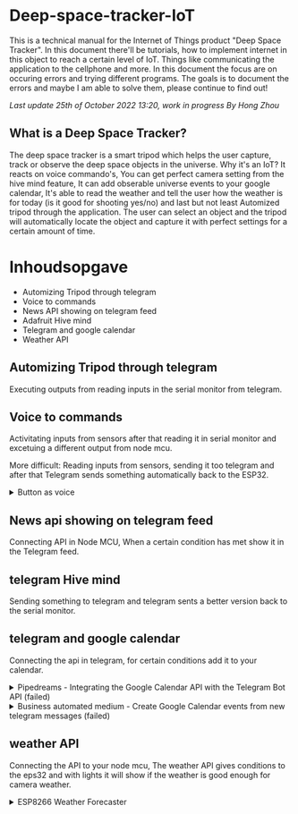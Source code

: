 # Deep-space-tracker-IoT
This is a technical manual for the Internet of Things product "Deep Space Tracker". In this document there'll be tutorials, how to implement internet in this object to reach a certain level of IoT. Things like communicating the application to the cellphone and more. In this document the focus are on occuring errors and trying different programs. The goals is to document the errors and maybe I am able to solve them, please continue to find out!

*Last update 25th of October 2022 13:20, work in progress*
*By Hong Zhou*

## What is a Deep Space Tracker?
The deep space tracker is a smart tripod which helps the user capture, track or observe the deep space objects in the universe. Why it's an IoT? It reacts on voice commando's, You can get perfect camera setting from the hive mind feature, It can add obserable universe events to your google calendar, It's able to read the weather and tell the user how the weather is for today (is it good for shooting yes/no) and last but not least Automized tripod through the application. The user can select an object and the tripod will automatically locate the object and capture it with perfect settings for a certain amount of time.

# Inhoudsopgave
- Automizing Tripod through telegram
- Voice to commands
- News API showing on telegram feed
- Adafruit Hive mind
- Telegram and google calendar
- Weather API

## Automizing Tripod through telegram
Executing outputs from reading inputs in the serial monitor from telegram.

## Voice to commands 
Activitating inputs from sensors after that reading it in serial monitor and excetuing a different output from node mcu.

More difficult: Reading inputs from sensors, sending it too telegram and after that Telegram sends something automatically back to the ESP32.

<details>
  <summary> Button as voice </summary>
  
</details>

## News api showing on telegram feed
Connecting API in Node MCU, When a certain condition has met show it in the Telegram feed.


## telegram Hive mind
Sending something to telegram and telegram sents a better version back to the serial monitor.


## telegram and google calendar
Connecting the api in telegram, for certain conditions add it to your calendar.

<details>
  <summary>Pipedreams - Integrating the Google Calendar API with the Telegram Bot API (failed)</summary>
  
  ### Integrating the Google Calendar API with the Telegram Bot API
  1.  Click on [Pipedream](https://pipedream.com/apps/google-calendar/integrations/telegram-bot-api) for popular ways to connect google calendar and Telegram bot.
  2. Select Create Trigger > New messages update (instant)
  3. follow the instructions on creating a new Telegram bot
  
  ![Telegram_BotFather](https://user-images.githubusercontent.com/70894669/197772306-53215806-586d-4365-913a-bbbf970b44a8.gif)

  4. After generating your bot you'll gain acces to your bot token, place the token in the input form.
<img width="688" alt="Schermafbeelding 2022-10-25 om 14 34 51" src="https://user-images.githubusercontent.com/70894669/197774246-b68ce2ec-db14-48e3-b66a-15d86b3be0bb.png">

  5. type "/start" in your bot chat, after that you'll see a instant notification on your pipedreams window:
  <img width="778" alt="Schermafbeelding 2022-10-25 om 14 41 53" src="https://user-images.githubusercontent.com/70894669/197775754-d0d5a096-ea4f-4d49-b52e-be7eb3f56faf.png">

  6. Press on the "plus" button and add a step
  7. Search voor Google calendar and look for the "update event" action.
  8. Fill in your your own gmail.
  9. I made a new account on google to be an imposter for deep space tracker company.
  10. Made some appointments from for the calendar
  11. filled in the information
  <img width="725" alt="Schermafbeelding 2022-10-25 om 15 17 27" src="https://user-images.githubusercontent.com/70894669/197783487-f0e9bc4f-7faa-45a4-a11a-62fe38264d0d.png">
  12. got an error:
  <img width="1043" alt="Schermafbeelding 2022-10-25 om 15 16 01" src="https://user-images.githubusercontent.com/70894669/197783212-82a901fa-803e-4fd3-af52-c17b9a06360b.png">
  13. Not continuing on this programm, on to the next programm. I couldn't understand what went wrong. Couldn't find anything helpful on google..
<img width="695" alt="Schermafbeelding 2022-10-25 om 15 18 21" src="https://user-images.githubusercontent.com/70894669/197783700-495d4803-a7e6-425c-a855-a946b8ed90ad.png">
</details>

<details>
  <summary>Business automated medium - Create Google Calendar events from new telegram messages (failed)</summary>
  
### Create Google Calendar Events From New Telegram Messages
>[source](https://business-automated.medium.com/create-google-calendar-events-from-new-telegram-messages-4f5930f224aa)
  
1. Follow the instructions described at the [source](https://business-automated.medium.com/create-google-calendar-events-from-new-telegram-messages-4f5930f224aa)
2. An error occured it wouldn't connect and it's not giving me any feedback or what so ever.
<img width="1301" alt="Schermafbeelding 2022-10-25 om 15 32 22" src="https://user-images.githubusercontent.com/70894669/197787686-15bfcb16-a106-41c1-a1dd-49a92accd6e6.png">
3. After filling out the information: 
 <img width="443" alt="Schermafbeelding 2022-10-25 om 15 35 19" src="https://user-images.githubusercontent.com/70894669/197788165-9c31cd8c-b204-4a90-be81-5ac365241d79.png">
 <img width="1301" alt="Schermafbeelding 2022-10-25 om 15 32 22" src="https://user-images.githubusercontent.com/70894669/197788202-0b9df2cd-f636-46d8-9ceb-c5468cea0337.png">
It would stay on this screen for a long time so it seems like it's not working properly.
  
4. After that I tried deleting the inputs 'Full Moon', '25.10.2022', '26.10.2022' and it couldn't read the parameters:
<img width="803" alt="Schermafbeelding 2022-10-25 om 15 36 24" src="https://user-images.githubusercontent.com/70894669/197788533-6d1d3148-6823-467e-97ca-a2825c59216b.png">

So I stopped with this method and went on.

</details>

## weather API
Connecting the API to your node mcu, The weather API gives conditions to the eps32 and with lights it will show if the weather is good enough for camera weather.

<details>
  <summary>ESP8266 Weather Forecaster</summary>

### Esp8266 Weather Forecaster
>[Source](https://randomnerdtutorials.com/esp8266-weather-forecaster/)
In this tutorial we'll use Open weather map API to generate lights on our leds. The goal is to eventually send the output back to Telegram.

#### Required parts
- [ESP8266](https://makeradvisor.com/tools/esp8266-esp-12e-nodemcu-wi-fi-development-board/)
- [4x LEDs](https://makeradvisor.com/tools/3mm-5mm-leds-kit-storage-box/)
- [4x Resistors](https://makeradvisor.com/tools/resistors-kits/)
- [Breadboard](https://makeradvisor.com/tools/mb-102-solderless-breadboard-830-points/)
- [Jumper wires](https://makeradvisor.com/tools/jumper-wires-kit-120-pieces/)
- [Adafruit LED](https://www.adafruit.com/product/1138?length=2)
  
1. Follow the steps at the [Source](https://randomnerdtutorials.com/esp8266-weather-forecaster/) Document. 
2. After completing the steps above, we're now going to install Arduino Json Library. follow these [steps](https://randomnerdtutorials.com/esp8266-weather-forecaster/#:~:text=Installing%20the%20ArduinoJson%20library)

>Error After uploading a The code on my board I get the following error

<img width="1613" alt="Schermafbeelding 2022-10-26 om 12 08 17" src="https://user-images.githubusercontent.com/70894669/198000265-df900776-7880-41e4-9c4f-01b06f747fd9.png">

• Apparantly my ArduinoJson version need to be updated, download this [file](https://github.com/bblanchon/ArduinoJson/archive/v5.13.5.zip) unpack your file rename it to: 'ArduinoJson' and overwrite every other version. After that make it a .zip file and include it in your Arduino library again, re-open your Arduino-Ide and the upload should be good now.


<img width="758" alt="Schermafbeelding 2022-10-26 om 12 24 06" src="https://user-images.githubusercontent.com/70894669/198002646-6271905c-4d0c-450d-8631-0c65ce6b444d.png">
• jsonBuffer still has a problem, I have installed the newest version but I can't fix the problem. jsonBuffer is a ArduinoJson version 5.0 class, it doesn't work on ArduinoJson version 6.0 - 6.19.3. 
After uninstalling the newer version (6.0+) and installing the .zip file the error has been fixed!

3. Now the code works withouth any problems it's time to combine the settings with a Adafruit led strip because I don't have the smaller lights.

4. Follow these steps: (How to command Individual LEDS within an RGB led strip using neopixel library)[https://www.sensingthecity.com/tutorial-how-to-command-individual-leds-within-an-rgb-led-strip-using-neopixel-library/)
  
<details>
  <summary> The code of commanding the individual LEDs </summary>
  
```
  /*
 * This tutorial is part of the course CPLN 571 - Sensing the City, at the University of Pennsylvania, taught by Dr. Allison Lassiter. It is also a part
 * of the final project of the class. It is based on the NeoPixel Library by AdaFruit.
 * 
 * In order to run this tutorial, you will need to install the AdaFruit NeoPixel library.
 */

#include <Adafruit_NeoPixel.h> // include the Neopixel Library in this Sketch

#define PIN 6 // This is the Arduino Pin controlling the LEDstrip.

#define NUMPIXELS 60 // Here, you are informing how many LEDs you have on your strip.
                     // You can also control only a part of the existing LEDs, if you wish.
                     // This strip has 60 LEDs, so I am informing this number.

/* 
 *  Remember that I keep annoying you whith capital IMPORTANT warnings? This next line is where it really matters.
 */

Adafruit_NeoPixel pixels = Adafruit_NeoPixel(NUMPIXELS, PIN, NEO_GRBW + NEO_KHZ800); // Here, you are specifying your strip,
                                                                                     // Let's go over the details:

/*
 * The command Adafruit_NeoPixel pixels assigns (inside the parenthesis, separated by commas (,)):
 * 1) the number of pixels you control, We have created the variable NUMPIXELS, so we can change this number more easily according to our need
 * 2) the PIN on the Arduino Board that sends the signal. In this case, we use PIN 06, as declared globally above
 * 3) The Type of LED flag. In this case, we have a RGB White LED, with 800Khz bitstream. You can check this out on the datasheet we linked above.
 * 
 * Please notice that your LEDs won't work if you do not get this line right. So, here are some tips for more recent fixtures:
 * 
 * NEO_KHZ800 will be common in most NeoPixel products with WS2812 LEDs. If you check the datasheet, of your strip, it should be under
 * data speed, or something similar.
 * NEO_KHZ400 will be preent in WS2811 LEDs. Again, check the datasheet to be sure.
 * 
 * NEO_GRB will be common in NeoPixel products
 * NEO_RGB will be common in Flora Pixel products.
 * 
 * REMEMBER, if yor LED is a RGB White, you have to add a W at the end of this code, so they will be either NEO_RGBW or NEO_GRBW 
 */

/*
 * OK, now let's start controlling the leds. The strip I am using has 60 LEDs. I want to control it in 6 groups of 10 LEDs, to make my life easier.
 * So, let's define the following arrays:
 */

int PXL1[] = {0,1,2,3,4,5,6,7,8,9}; // array controlling the first 10 LEDs. Please notice the "LED 0" is the first one, not "LED 1"
int PXL2[] = {10,11,12,13,14,15,16,17,18,19};
int PXL3[] = {20,21,22,23,24,25,26,27,28,29};
int PXL4[] = {30,31,32,33,34,35,36,37,38,39};
int PXL5[] = {40,41,42,43,44,45,46,47,48,49};
int PXL6[] = {50,51,52,53,54,55,56,57,58,59};

int delayval = 50; // Here we set a delaytime

void setup() {

  pixels.begin(); // This initializes the NeoPixel library.
}

void loop() {

  for(int i=0;i<10;i++){ // Since each array has 10 LEDs, we are going to turn them sequentially on using this index.

/*
 * Notice that the lines below are just setting up the color of each pixel. This is not yet the command to turn them on. The 
 * pixels.setPixelColor command is a very easy way to define the color of each pixel. The syntax is:
 * pixels.setPixelColor(x, pixels.Color(R,G,B)), where:
 * x = the pixel you want to define a color for. In this example, we are using the arrays we created for the 6 control groups, hence the PXL1[i] input.
 * R,G,B = the values of red, green, and blue on a RGB scale.
 */

pixels.setPixelColor(PXL1[i], pixels.Color(139,0,139)); // array number 1 is magenta
pixels.setPixelColor(PXL2[i], pixels.Color(255,255,0)); // array number 2 is yellow
pixels.setPixelColor(PXL3[i], pixels.Color(255,255,255)); // array number 3 is white
pixels.setPixelColor(PXL4[i], pixels.Color(0,255,0)); // array number 4 is green
pixels.setPixelColor(PXL5[i], pixels.Color(0,0,255)); // array number 5 is blue
pixels.setPixelColor(PXL6[i], pixels.Color(255,0,0)); // array number 6 is red

pixels.show(); // Okay, we have informed which colors we want. Now, it is time to flip the switch and let the magic happen. The pixels.show() command does that

delay(delayval); // Let's add a little delay here. So we can appreciate more the dynamic lighting we can do with this simple and cheap components.
}

    for(int i=10;i>-1;i--){  // Now, we are going to turn them off sequentially, so we can create a pulsing dynamic for each group

pixels.setPixelColor(PXL1[i], pixels.Color(0,0,0)); // The 0,0,0 values means that nothing is being turned on. So we repeat it for all groups.
pixels.setPixelColor(PXL2[i], pixels.Color(0,0,0));
pixels.setPixelColor(PXL3[i], pixels.Color(0,0,0));
pixels.setPixelColor(PXL4[i], pixels.Color(0,0,0));
pixels.setPixelColor(PXL5[i], pixels.Color(0,0,0));
pixels.setPixelColor(PXL6[i], pixels.Color(0,0,0));

pixels.show(); // Again, we have only defined the colors above, remember we must instruct the Arduino to show what we came up with.

delay(delayval); // Another delay, to make the presentation consistent.

/*
 * You are done. Upload the code and see if you like it.
 */

}

}
```
  
  </details>

5. First I changed the code to see if it's working and if changing it to the right amount of LEDs.

<details>
  <summary> Open for the code </summary>
  
  ```
  /*
 * This tutorial is part of the course CPLN 571 - Sensing the City, at the University of Pennsylvania, taught by Dr. Allison Lassiter. It is also a part
 * of the final project of the class. It is based on the NeoPixel Library by AdaFruit.
 * 
 * In order to run this tutorial, you will need to install the AdaFruit NeoPixel library.
 */

#include <Adafruit_NeoPixel.h> // include the Neopixel Library in this Sketch

#define PIN D5 // This is the Arduino Pin controlling the LEDstrip.

#define NUMPIXELS 14 // Here, you are informing how many LEDs you have on your strip.
                     // You can also control only a part of the existing LEDs, if you wish.
                     // This strip has 60 LEDs, so I am informing this number.

/* 
 *  Remember that I keep annoying you whith capital IMPORTANT warnings? This next line is where it really matters.
 */

Adafruit_NeoPixel pixels = Adafruit_NeoPixel(NUMPIXELS, PIN, NEO_GRBW + NEO_KHZ400); // Here, you are specifying your strip,
                                                                                     // Let's go over the details:

/*
 * The command Adafruit_NeoPixel pixels assigns (inside the parenthesis, separated by commas (,)):
 * 1) the number of pixels you control, We have created the variable NUMPIXELS, so we can change this number more easily according to our need
 * 2) the PIN on the Arduino Board that sends the signal. In this case, we use PIN 06, as declared globally above
 * 3) The Type of LED flag. In this case, we have a RGB White LED, with 800Khz bitstream. You can check this out on the datasheet we linked above.
 * 
 * Please notice that your LEDs won't work if you do not get this line right. So, here are some tips for more recent fixtures:
 * 
 * NEO_KHZ800 will be common in most NeoPixel products with WS2812 LEDs. If you check the datasheet, of your strip, it should be under
 * data speed, or something similar.
 * NEO_KHZ400 will be preent in WS2811 LEDs. Again, check the datasheet to be sure.
 * 
 * NEO_GRB will be common in NeoPixel products
 * NEO_RGB will be common in Flora Pixel products.
 * 
 * REMEMBER, if yor LED is a RGB White, you have to add a W at the end of this code, so they will be either NEO_RGBW or NEO_GRBW 
 */

/*
 * OK, now let's start controlling the leds. The strip I am using has 60 LEDs. I want to control it in 6 groups of 10 LEDs, to make my life easier.
 * So, let's define the following arrays:
 */

int PXL1[] = {0,1,2,3,4,5,6,7,8,9}; // array controlling the first 10 LEDs. Please notice the "LED 0" is the first one, not "LED 1"
int PXL2[] = {10,11,12,13};

int delayval = 50; // Here we set a delaytime

void setup() {

  pixels.begin(); // This initializes the NeoPixel library.
}

void loop() {

  for(int i=0;i<1;i++){ // Since each array has 10 LEDs, we are going to turn them sequentially on using this index.

/*
 * Notice that the lines below are just setting up the color of each pixel. This is not yet the command to turn them on. The 
 * pixels.setPixelColor command is a very easy way to define the color of each pixel. The syntax is:
 * pixels.setPixelColor(x, pixels.Color(R,G,B)), where:
 * x = the pixel you want to define a color for. In this example, we are using the arrays we created for the 6 control groups, hence the PXL1[i] input.
 * R,G,B = the values of red, green, and blue on a RGB scale.
 */

pixels.setPixelColor(PXL1[i], pixels.Color(139,0,139)); // array number 1 is magenta
pixels.setPixelColor(PXL2[i], pixels.Color(255,255,0)); // array number 2 is yellow

pixels.show(); // Okay, we have informed which colors we want. Now, it is time to flip the switch and let the magic happen. The pixels.show() command does that

delay(delayval); // Let's add a little delay here. So we can appreciate more the dynamic lighting we can do with this simple and cheap components.
}

    for(int i=1;i>-1;i--){  // Now, we are going to turn them off sequentially, so we can create a pulsing dynamic for each group

pixels.setPixelColor(PXL1[i], pixels.Color(0,0,0)); // The 0,0,0 values means that nothing is being turned on. So we repeat it for all groups.
pixels.setPixelColor(PXL2[i], pixels.Color(0,0,0));

pixels.show(); // Again, we have only defined the colors above, remember we must instruct the Arduino to show what we came up with.

delay(delayval); // Another delay, to make the presentation consistent.

/*
 * You are done. Upload the code and see if you like it.
 */

}

}

```
</details>
    

6. Now the code is flicking it's first and last Led. Time to change some settings. The reason why it was flicking was because I changed the 10 in 1 in this code ` for(int i=1;i>-10;i--){ ` .
  
7. Now I reïntegrated it and it works like normal changing the light every 800 ticks.
  
  
<details>
    <summary> Code renewd </summary>
  
    
```
  
    /*
 * This tutorial is part of the course CPLN 571 - Sensing the City, at the University of Pennsylvania, taught by Dr. Allison Lassiter. It is also a part
 * of the final project of the class. It is based on the NeoPixel Library by AdaFruit.
 * 
 * In order to run this tutorial, you will need to install the AdaFruit NeoPixel library.
 */

#include <Adafruit_NeoPixel.h> // include the Neopixel Library in this Sketch

#define PIN D5 // This is the Arduino Pin controlling the LEDstrip.

#define NUMPIXELS 14 // Here, you are informing how many LEDs you have on your strip.
                     // You can also control only a part of the existing LEDs, if you wish.
                     // This strip has 60 LEDs, so I am informing this number.

/* 
 *  Remember that I keep annoying you whith capital IMPORTANT warnings? This next line is where it really matters.
 */

Adafruit_NeoPixel pixels = Adafruit_NeoPixel(NUMPIXELS, PIN, NEO_GRBW + NEO_KHZ400); // Here, you are specifying your strip,
                                                                                     // Let's go over the details:

/*
 * The command Adafruit_NeoPixel pixels assigns (inside the parenthesis, separated by commas (,)):
 * 1) the number of pixels you control, We have created the variable NUMPIXELS, so we can change this number more easily according to our need
 * 2) the PIN on the Arduino Board that sends the signal. In this case, we use PIN 06, as declared globally above
 * 3) The Type of LED flag. In this case, we have a RGB White LED, with 800Khz bitstream. You can check this out on the datasheet we linked above.
 * 
 * Please notice that your LEDs won't work if you do not get this line right. So, here are some tips for more recent fixtures:
 * 
 * NEO_KHZ800 will be common in most NeoPixel products with WS2812 LEDs. If you check the datasheet, of your strip, it should be under
 * data speed, or something similar.
 * NEO_KHZ400 will be preent in WS2811 LEDs. Again, check the datasheet to be sure.
 * 
 * NEO_GRB will be common in NeoPixel products
 * NEO_RGB will be common in Flora Pixel products.
 * 
 * REMEMBER, if yor LED is a RGB White, you have to add a W at the end of this code, so they will be either NEO_RGBW or NEO_GRBW 
 */

/*
 * OK, now let's start controlling the leds. The strip I am using has 60 LEDs. I want to control it in 6 groups of 10 LEDs, to make my life easier.
 * So, let's define the following arrays:
 */

int PXL1[] = {0,1,2,3,4,5,6,7,8,9}; // array controlling the first 10 LEDs. Please notice the "LED 0" is the first one, not "LED 1"
int PXL2[] = {10,11,12,13};

int delayval = 800; // Here we set a delaytime

void setup() {

  pixels.begin(); // This initializes the NeoPixel library.
}

void loop() {

  for(int i=0;i<10;i++){ // Since each array has 10 LEDs, we are going to turn them sequentially on using this index.

/*
 * Notice that the lines below are just setting up the color of each pixel. This is not yet the command to turn them on. The 
 * pixels.setPixelColor command is a very easy way to define the color of each pixel. The syntax is:
 * pixels.setPixelColor(x, pixels.Color(R,G,B)), where:
 * x = the pixel you want to define a color for. In this example, we are using the arrays we created for the 6 control groups, hence the PXL1[i] input.
 * R,G,B = the values of red, green, and blue on a RGB scale.
 */

pixels.setPixelColor(PXL1[i], pixels.Color(139,0,139)); // array number 1 is magenta
pixels.setPixelColor(PXL2[i], pixels.Color(255,255,0)); // array number 2 is yellow

pixels.show(); // Okay, we have informed which colors we want. Now, it is time to flip the switch and let the magic happen. The pixels.show() command does that

delay(delayval); // Let's add a little delay here. So we can appreciate more the dynamic lighting we can do with this simple and cheap components.
}

    for(int i=1;i>-10;i--){  // Now, we are going to turn them off sequentially, so we can create a pulsing dynamic for each group

pixels.setPixelColor(PXL1[i], pixels.Color(0,0,0)); // The 0,0,0 values means that nothing is being turned on. So we repeat it for all groups.
pixels.setPixelColor(PXL2[i], pixels.Color(0,0,0));

pixels.show(); // Again, we have only defined the colors above, remember we must instruct the Arduino to show what we came up with.

delay(delayval); // Another delay, to make the presentation consistent.

/*
 * You are done. Upload the code and see if you like it.
 */

}

}
    
```
    
</details>
    
It should now look something like this:
![IMG_0762](https://user-images.githubusercontent.com/70894669/198155080-096b8caf-366e-4a1d-a046-8c6e4c1c6f07.png)
    
8. We're going to change the code: `pixels.setPixelColor(PXL1[i], pixels.Color(139,0,139)); // array number 1 is magenta
pixels.setPixelColor(PXL2[i], pixels.Color(255,255,0)); // array number 2 is yellow `
                         
into ` pixels.setPixelColor(PXL1[1], pixels.Color(139,0,139)); // array number 1 is magenta
pixels.setPixelColor(PXL1[2], pixels.Color(255,255,0)); // array number 2 is yellow
pixels.setPixelColor(PXL1[3], pixels.Color(139,0,139)); // array number 1 is magenta
pixels.setPixelColor(PXL1[4], pixels.Color(255,255,0)); // array number 2 is yellow `.

Now select the color of your wish and change the value's `(000,0,000)`. You can select the colors of the tutorial earlier.
- Blue for **Rain**. `(0,0,255)`
- Green for **Clear Sky**. `(0,255,0)`
- White for **Snow**. `(255,255,255)`
- Yellow for **Hail**. `(255,255,0)`
    
The for loop should be looking like this:
    
<details>
    <summary> Open for the void loop </summary>
    
```
void loop() {

  for(int i=0;i<4;i++){ // Since each array has 10 LEDs, we are going to turn them sequentially on using this index.

/*
 * Notice that the lines below are just setting up the color of each pixel. This is not yet the command to turn them on. The 
 * pixels.setPixelColor command is a very easy way to define the color of each pixel. The syntax is:
 * pixels.setPixelColor(x, pixels.Color(R,G,B)), where:
 * x = the pixel you want to define a color for. In this example, we are using the arrays we created for the 6 control groups, hence the PXL1[i] input.
 * R,G,B = the values of red, green, and blue on a RGB scale.
 */
 
pixels.setPixelColor(PXL1[1], pixels.Color(0,0,255)); // array number 1 is blue for Rain
pixels.setPixelColor(PXL1[2], pixels.Color(255,255,0)); // array number 2 is yellow for Hail
pixels.setPixelColor(PXL1[3], pixels.Color(0,255,0)); // array number 3 is green for Clear Sky
pixels.setPixelColor(PXL1[4], pixels.Color(255,255,255)); // array number 4 is white for Snow

pixels.show(); // Okay, we have informed which colors we want. Now, it is time to flip the switch and let the magic happen. The pixels.show() command does that

delay(delayval); // Let's add a little delay here. So we can appreciate more the dynamic lighting we can do with this simple and cheap components.
}

    for(int i=1;i>-4;i--){  // Now, we are going to turn them off sequentially, so we can create a pulsing dynamic for each group
pixels.setPixelColor(PXL1[1], pixels.Color(0,0,0)); // array number 1 is blue for Rain
pixels.setPixelColor(PXL1[2], pixels.Color(0,0,0)); // array number 2 is yellow for Hail
pixels.setPixelColor(PXL1[3], pixels.Color(0,0,0)); // array number 3 is green for Clear Sky
pixels.setPixelColor(PXL1[4], pixels.Color(0,0,0)); // array number 4 is white for Snow

pixels.show(); // Again, we have only defined the colors above, remember we must instruct the Arduino to show what we came up with.

delay(delayval); // Another delay, to make the presentation consistent.

/*
 * You are done. Upload the code and see if you like it.
 */

}
```
  
</details>
  
> Error occured the colors are not correctly displayed
  
9. Change the code to `for(int i=1;i>-3;i--)` and start with the array from [0] to [3] instead of [0] to [4].
 
> Error the colors where still not correct
10. Change the code `Adafruit_NeoPixel pixels = Adafruit_NeoPixel(NUMPIXELS, PIN, NEO_GRBw + NEO_KHZ800);` into `Adafruit_NeoPixel pixels = Adafruit_NeoPixel(NUMPIXELS, PIN, NEO_GRB + NEO_KHZ400);`.

### Implementing this code with Weather forecaster code
  
1. Changing the code ```digitalWrite(rainLed,HIGH);
      digitalWrite(clearLed,LOW);
      digitalWrite(snowLed,LOW);
      digitalWrite(hailLed,LOW); ```
   to  ```pixels.setPixelColor(rainLed, pixels.Color(0,0,255)); // Turning rainLed blue
      pixels.setPixelColor(clearLed, pixels.Color(0,0,0)); // Turning clearLed off
      pixels.setPixelColor(snowLed, pixels.Color(0,0,0)); // Turning snowLed off
      pixels.setPixelColor(hailLed, pixels.Color(0,0,0)); // Turning hailLed off ```
2. Repeat at the other diffDataActions (representing data).
  
3. After that upload the sketch
  
<details>
  <summary> "Final Sketch" </summary>

```
/*
  * Author: Emmanuel Odunlade 
  * Complete Project Details https://randomnerdtutorials.com
  */
  
#include <ArduinoJson.h>
#include <ESP8266WiFi.h>
#include <WiFiClient.h>
#include <Adafruit_NeoPixel.h>

// Which pin on the Arduino is connected to the NeoPixels?
#define PIN D5  // On Trinket or Gemma, suggest changing this to 1

// How many NeoPixels are attached to the Arduino?
#define NUMPIXELS 14  // Popular NeoPixel ring size

Adafruit_NeoPixel pixels = Adafruit_NeoPixel(NUMPIXELS, PIN, NEO_GRB + NEO_KHZ400);

// Replace with your SSID and password details
char ssid[] = "hz";        
char pass[] = "hongzhou";   

WiFiClient client;

// Open Weather Map API server name
const char server[] = "api.openweathermap.org";

// Replace the next line to match your city and 2 letter country code
String nameOfCity = "Veenendaal,NL"; 
// How your nameOfCity variable would look like for Lagos on Nigeria
//String nameOfCity = "Lagos,NG"; 

// Replace the next line with your API Key
String apiKey = "b374c0f8a61e457e8aacae341bede30"; 

String text;

int jsonend = 0;
boolean startJson = false;
int status = WL_IDLE_STATUS;

int rainLed = 2;  // Indicates rain
int clearLed = 3; // Indicates clear sky or sunny
int snowLed = 4;  // Indicates snow
int hailLed = 5;  // Indicates hail



#define JSON_BUFF_DIMENSION 2500

unsigned long lastConnectionTime = 10 * 60 * 1000;     // last time you connected to the server, in milliseconds
const unsigned long postInterval = 10 * 60 * 1000;  // posting interval of 10 minutes  (10L * 1000L; 10 seconds delay for testing)

void setup() {
  pinMode(clearLed, OUTPUT);
  pinMode(rainLed, OUTPUT);
  pinMode(snowLed, OUTPUT);
  pinMode(hailLed, OUTPUT);
  Serial.begin(9600);
  
  text.reserve(JSON_BUFF_DIMENSION);
  
  WiFi.begin(ssid,pass);
  Serial.println("connecting");
  while (WiFi.status() != WL_CONNECTED) {
    delay(500);
    Serial.print(".");
  }
  Serial.println("WiFi Connected");
  printWiFiStatus();
}

void loop() { 
  //OWM requires 10mins between request intervals
  //check if 10mins has passed then conect again and pull
  if (millis() - lastConnectionTime > postInterval) {
    // note the time that the connection was made:
    lastConnectionTime = millis();
    makehttpRequest();
  }
}

// print Wifi status
void printWiFiStatus() {
  // print the SSID of the network you're attached to:
  Serial.print("SSID: ");
  Serial.println(WiFi.SSID());

  // print your WiFi shield's IP address:
  IPAddress ip = WiFi.localIP();
  Serial.print("IP Address: ");
  Serial.println(ip);

  // print the received signal strength:
  long rssi = WiFi.RSSI();
  Serial.print("signal strength (RSSI):");
  Serial.print(rssi);
  Serial.println(" dBm");
}

// to request data from OWM
void makehttpRequest() {
  // close any connection before send a new request to allow client make connection to server
  client.stop();

  // if there's a successful connection:
  if (client.connect(server, 80)) {
    // Serial.println("connecting...");
    // send the HTTP PUT request:
    client.println("GET /data/2.5/forecast?q=" + nameOfCity + "&APPID=" + apiKey + "&mode=json&units=metric&cnt=2 HTTP/1.1");
    client.println("Host: api.openweathermap.org");
    client.println("User-Agent: ArduinoWiFi/1.1");
    client.println("Connection: close");
    client.println();
    
    unsigned long timeout = millis();
    while (client.available() == 0) {
      if (millis() - timeout > 5000) {
        Serial.println(">>> Client Timeout !");
        client.stop();
        return;
      }
    }
    
    char c = 0;
    while (client.available()) {
      c = client.read();
      // since json contains equal number of open and close curly brackets, this means we can determine when a json is completely received  by counting
      // the open and close occurences,
      //Serial.print(c);
      if (c == '{') {
        startJson = true;         // set startJson true to indicate json message has started
        jsonend++;
      }
      if (c == '}') {
        jsonend--;
      }
      if (startJson == true) {
        text += c;
      }
      // if jsonend = 0 then we have have received equal number of curly braces 
      if (jsonend == 0 && startJson == true) {
        parseJson(text.c_str());  // parse c string text in parseJson function
        text = "";                // clear text string for the next time
        startJson = false;        // set startJson to false to indicate that a new message has not yet started
      }
    }
  }
  else {
    // if no connction was made:
    Serial.println("connection failed");
    return;
  }
}

//to parse json data recieved from OWM
void parseJson(const char * jsonString) {
  //StaticJsonBuffer<4000> jsonBuffer;
  const size_t bufferSize = 2*JSON_ARRAY_SIZE(1) + JSON_ARRAY_SIZE(2) + 4*JSON_OBJECT_SIZE(1) + 3*JSON_OBJECT_SIZE(2) + 3*JSON_OBJECT_SIZE(4) + JSON_OBJECT_SIZE(5) + 2*JSON_OBJECT_SIZE(7) + 2*JSON_OBJECT_SIZE(8) + 720;
  DynamicJsonBuffer jsonBuffer(bufferSize);

  // FIND FIELDS IN JSON TREE
  JsonObject& root = jsonBuffer.parseObject(jsonString);
  if (!root.success()) {
    Serial.println("parseObject() failed");
    return;
  }

  JsonArray& list = root["list"];
  JsonObject& nowT = list[0];
  JsonObject& later = list[1];

  // including temperature and humidity for those who may wish to hack it in
  
  String city = root["city"]["name"];
  
  float tempNow = nowT["main"]["temp"];
  float humidityNow = nowT["main"]["humidity"];
  String weatherNow = nowT["weather"][0]["description"];

  float tempLater = later["main"]["temp"];
  float humidityLater = later["main"]["humidity"];
  String weatherLater = later["weather"][0]["description"];

  // checking for four main weather possibilities
  diffDataAction(weatherNow, weatherLater, "clear");
  diffDataAction(weatherNow, weatherLater, "rain");
  diffDataAction(weatherNow, weatherLater, "snow");
  diffDataAction(weatherNow, weatherLater, "hail");
  
  Serial.println();
}

//representing the data
void diffDataAction(String nowT, String later, String weatherType) {
  int indexNow = nowT.indexOf(weatherType);
  int indexLater = later.indexOf(weatherType);
  // if weather type = rain, if the current weather does not contain the weather type and the later message does, send notification
  if (weatherType == "rain") { 
    if (indexNow == -1 && indexLater != -1) {
      pixels.setPixelColor(rainLed, pixels.Color(0,0,255)); // Turning rainLed blue
      pixels.setPixelColor(clearLed, pixels.Color(0,0,0)); // Turning clearLed off
      pixels.setPixelColor(snowLed, pixels.Color(0,0,0)); // Turning snowLed off
      pixels.setPixelColor(hailLed, pixels.Color(0,0,0)); // Turning hailLed off
      Serial.println("Oh no! It is going to " + weatherType + " later! Predicted " + later);
    }
  }
  // for snow
  else if (weatherType == "snow") {
    if (indexNow == -1 && indexLater != -1) {
      pixels.setPixelColor(rainLed, pixels.Color(0,0,0)); // Turning rainLed off
      pixels.setPixelColor(clearLed, pixels.Color(0,0,0)); // Turning clearLed off
      pixels.setPixelColor(snowLed, pixels.Color(255,255,255)); // Turning snowLed white
      pixels.setPixelColor(hailLed, pixels.Color(0,0,0)); // Turning hailLed off
      Serial.println("Oh no! It is going to " + weatherType + " later! Predicted " + later);
    }
    
  }
  // can't remember last time I saw hail anywhere but just in case
  else if (weatherType == "hail") { 
   if (indexNow == -1 && indexLater != -1) {
      pixels.setPixelColor(rainLed, pixels.Color(0,0,0)); // Turning rainLed off
      pixels.setPixelColor(clearLed, pixels.Color(0,0,0)); // Turning clearLed off
      pixels.setPixelColor(snowLed, pixels.Color(0,0,0)); // Turning snowLed off
      pixels.setPixelColor(hailLed, pixels.Color(255,255,0)); // Turning hailLed yellow
      Serial.println("Oh no! It is going to " + weatherType + " later! Predicted " + later);
   }

  }
  // for clear sky, if the current weather does not contain the word clear and the later message does, send notification that it will be sunny later
  else {
    if (indexNow == -1 && indexLater != -1) {
      Serial.println("It is going to be sunny later! Predicted " + later);
      pixels.setPixelColor(rainLed, pixels.Color(0,0,0)); // Turning rainLed off
      pixels.setPixelColor(clearLed, pixels.Color(0,255,0)); // Turning clearLed green
      pixels.setPixelColor(snowLed, pixels.Color(0,0,0)); // Turning snowLed off
      pixels.setPixelColor(hailLed, pixels.Color(0,0,0)); // Turning hailLed off
    }
  }
}
  
```

</details>
                       
> Weirdly enough the Serial monitor doesn't show just a certain amount of response, While it's connected to my iphone hotspot:
<img width="847" alt="Schermafbeelding 2022-10-27 om 01 40 26" src="https://user-images.githubusercontent.com/70894669/198158790-83e32577-6cd3-45c7-bb72-fdf1a3885088.png">
  
This is the final result of Led strip, It displays 4 colors each representing different weather conditions. It should be only showing one color, but the ESP8266 is not giving any response.. 
![IMG_0763](https://user-images.githubusercontent.com/70894669/198159754-db928ffe-3e9c-4054-a3be-99b68d449245.png)

> The Arduino is only giving this kind of response after pressing RST button not much of a help..
<img width="1630" alt="Schermafbeelding 2022-10-27 om 01 53 44" src="https://user-images.githubusercontent.com/70894669/198160056-65b39941-a271-4276-9e84-05e8b983b675.png">

http://api.openweathermap.org/data/2.5/forecast?q=veenendaal,NL&APPID=fb374c0f8a61e457e8aacae341bede30&mode

</details>


